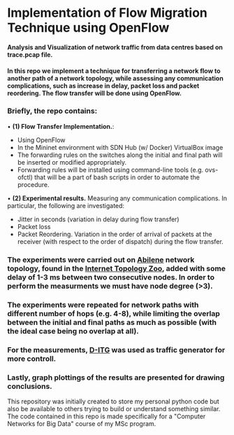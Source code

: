 # Implementation of Flow Migration Technique using OpenFlow
**Analysis and Visualization of network traffic from data centres based on trace.pcap file.**

#### In this repo we implement a technique for transferring a network flow to another path of a network topology, while assessing any communication complications, such as increase in delay, packet loss and packet reordering. The flow transfer will  be done using OpenFlow.

### Briefly, the repo contains:

• **(1) Flow Transfer Implementation.**:
- Using OpenFlow
- In the Mininet environment with SDN Hub (w/ Docker) VirtualBox image
- The forwarding rules on the switches along the initial and final path will be inserted or modified appropriately.
- Forwarding rules will be installed using command-line tools (e.g. ovs-ofctl) that will be a part of bash scripts in order to automate the procedure.
  
• **(2) Experimental results.** Measuring any communication complications. In particular, the following are investigated:
- Jitter in seconds (variation in delay during flow transfer)
- Packet loss
- Packet Reordering. Variation in the order of arrival of packets at the receiver (with respect to the order of dispatch) during the flow transfer.

### The experiments were carried out on [Abilene](http://www.topology-zoo.org/files/Abilene.gml) network topology, found in the [Internet Topology Zoo](http://www.topology-zoo.org/dataset.html), added with some delay of 1-3 ms between two consecutive nodes. In order to perform the measurments we must have node degree (>3).

### The experiments were repeated for network paths with different number of hops (e.g. 4-8), while limiting the overlap between the initial and final paths as much as possible (with the ideal case being no overlap at all). 

### For the measurements, [D-ITG](https://traffic.comics.unina.it/software/ITG/) was used as traffic generator for more controll.

### Lastly, graph plottings of the results are presented for drawing conclusions.

This repository was initially created to store my personal python code but also be available to others trying to build or understand something similar.
The code contained in this repo is made specifically for a "Computer Networks for Big Data" course of my MSc program.
